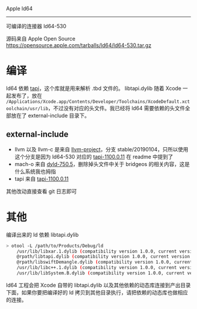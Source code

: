 Apple ld64

------

可编译的连接器 ld64-530

源码来自 Apple Open Source https://opensource.apple.com/tarballs/ld64/ld64-530.tar.gz



# 编译

ld64 依赖 [tapi](https://opensource.apple.com/release/developer-tools-1131.html)，这个库就是用来解析 .tbd 文件的。 libtapi.dylib 随着 Xcode 一起发布了，放在 `/Applications/Xcode.app/Contents/Developer/Toolchains/XcodeDefault.xctoolchain/usr/lib`，不过没有对应的头文件。我已经将 ld64 需要依赖的头文件全部放在了 external-include 目录下。



## external-include

* llvm 以及 llvm-c 是来自 [llvm-project](https://github.com/apple/llvm-project)，分支 stable/20190104，只所以使用这个分支是因为 ld64-530 对应的 [tapi-1100.0.11](https://opensource.apple.com/source/tapi/tapi-1100.0.11/) 在 readme 中提到了
* mach-o 来自 [dyld-750.5](https://opensource.apple.com/source/dyld/dyld-750.5/)，删除掉头文件中关于 bridgeos 的相关内容，这是什么系统我也拇指
* tapi 来自 [ tapi-1100.0.11](https://opensource.apple.com/source/tapi/tapi-1100.0.11/)



其他改动直接查看 git 日志即可



# 其他

编译出来的 ld 依赖 libtapi.dylib

```bash
> otool -L /path/to/Products/Debug/ld
	/usr/lib/libxar.1.dylib (compatibility version 1.0.0, current version 1.3.0)
	@rpath/libtapi.dylib (compatibility version 1.0.0, current version 1100.0.11)
	@rpath/libswiftDemangle.dylib (compatibility version 1.0.0, current version 1103.0.32)
	/usr/lib/libc++.1.dylib (compatibility version 1.0.0, current version 902.1.0)
	/usr/lib/libSystem.B.dylib (compatibility version 1.0.0, current version 1281.100.1)
```

ld64 工程会把 Xcode 自带的 libtapi.dylib 以及其他依赖的动态库连接到产出目录下面，如果你要把编译好的 ld 拷贝到其他目录执行，请把依赖的动态库也做相应的连接。

